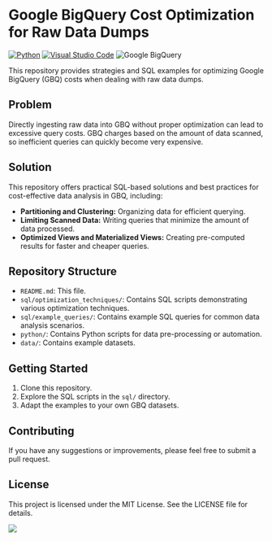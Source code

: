 # Google BigQuery Cost Optimization for Raw Data Dumps
[![Python](https://img.shields.io/badge/Python-3776AB?logo=python&logoColor=fff)](#)
[![Visual Studio Code](https://custom-icon-badges.demolab.com/badge/Visual%20Studio%20Code-0078d7.svg?logo=vsc&logoColor=white)](#)
![Google BigQuery](https://img.shields.io/badge/Google-BigQuery-4285F4?logo=googlebigquery&logoColor=white)


This repository provides strategies and SQL examples for optimizing Google BigQuery (GBQ) costs when dealing with raw data dumps.

## Problem
Directly ingesting raw data into GBQ without proper optimization can lead to excessive query costs. GBQ charges based on the amount of data scanned, so inefficient queries can quickly become very expensive.

## Solution
This repository offers practical SQL-based solutions and best practices for cost-effective data analysis in GBQ, including:

* **Partitioning and Clustering:** Organizing data for efficient querying.
* **Limiting Scanned Data:** Writing queries that minimize the amount of data processed.
* **Optimized Views and Materialized Views:** Creating pre-computed results for faster and cheaper queries.

## Repository Structure
* `README.md`: This file.
* `sql/optimization_techniques/`: Contains SQL scripts demonstrating various optimization techniques.
* `sql/example_queries/`: Contains example SQL queries for common data analysis scenarios.
* `python/`: Contains Python scripts for data pre-processing or automation.
* `data/`: Contains example datasets.

## Getting Started
1.  Clone this repository.
2.  Explore the SQL scripts in the `sql/` directory.
3.  Adapt the examples to your own GBQ datasets.

## Contributing
If you have any suggestions or improvements, please feel free to submit a pull request.

## License
This project is licensed under the MIT License. See the LICENSE file for details.

![](https://hit.yhype.me/github/profile?account_id=61211582)
